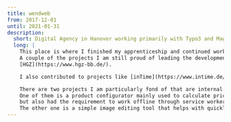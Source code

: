 ```yaml
---
title: wendweb
from: 2017-12-01
until: 2021-01-31
description:
  short: Digital Agency in Hanover working primarily with Typo3 and Magento
  long: |
    This place is where I finished my apprenticeship and continued working for a year after. My main role was frontend development on Typo3 projects. 
    A couple of the projects I am still proud of leading the development for are [Pflegenetz](https://www.pflegenetz-diakonie-hannover.de/), [LVN](https://www.landesverkehrswacht.de/) and 
    [HGZ](https://www.hgz-bb.de/).

    I also contributed to projects like [inTime](https://www.intime.de/) and [corny](https://www.corny.de/).

    There are two projects I am particularly fond of that are internal tools of the clients we worked with and therefore, can't show you unfortunately.
    One of them is a product configurator mainly used to calculate prices
    but also had the requirement to work offline through service workers, include authentication and manage roles.
    The other one is a simple image editing tool that helps with quickly creating CI-compliant social media postings.
---
```

